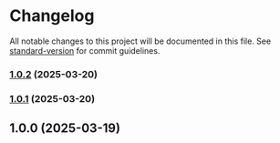# Changelog

All notable changes to this project will be documented in this file. See [standard-version](https://github.com/conventional-changelog/standard-version) for commit guidelines.

### [1.0.2](https://github.com/kikobeats/flyctl/compare/v1.0.1...v1.0.2) (2025-03-20)

### [1.0.1](https://github.com/kikobeats/flyctl/compare/v1.0.0...v1.0.1) (2025-03-20)

## 1.0.0 (2025-03-19)
